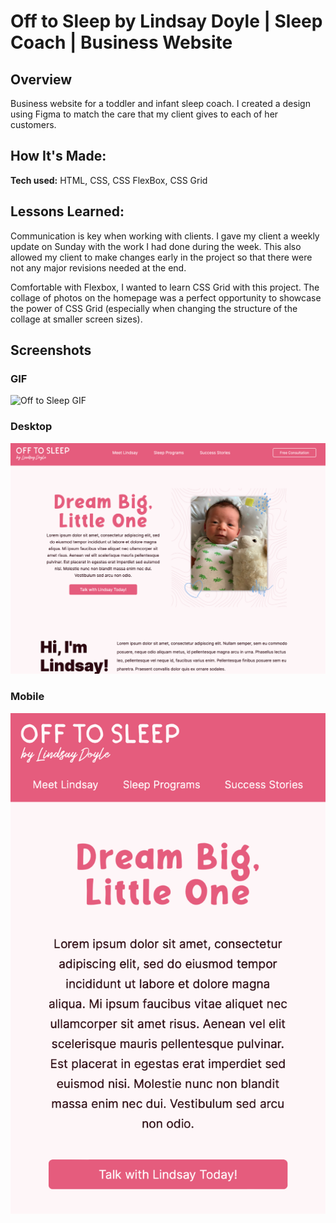 # Off to Sleep by Lindsay Doyle | Sleep Coach | Business Website

## Overview
Business website for a toddler and infant sleep coach. I created a design using Figma to match the care that my client gives to each of her customers.

## How It's Made:
**Tech used:** HTML, CSS, CSS FlexBox, CSS Grid

## Lessons Learned:
Communication is key when working with clients. I gave my client a weekly update on Sunday with the work I had done during the week. This also allowed my client to make changes early in the project so that there were not any major revisions needed at the end.

Comfortable with Flexbox, I wanted to learn CSS Grid with this project. The collage of photos on the homepage was a perfect opportunity to showcase the power of CSS Grid (especially when changing the structure of the collage at smaller screen sizes).

## Screenshots
### GIF
![Off to Sleep GIF](images/readme/gif-off-to-sleep.gif)
### Desktop
![Desktop Screenshot](images/readme/off-to-sleep-desktop.png)
### Mobile
![Mobile Screenshot](images/readme/off-to-sleep-mobile.png)